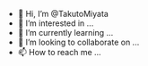 - 👋 Hi, I’m @TakutoMiyata
- 👀 I’m interested in ...
- 🌱 I’m currently learning ...
- 💞️ I’m looking to collaborate on ...
- 📫 How to reach me ...

<!---
TakutoMiyata/TakutoMiyata is a ✨ special ✨ repository because its `README.md` (this file) appears on your GitHub profile.
You can click the Preview link to take a look at your changes.
--->
